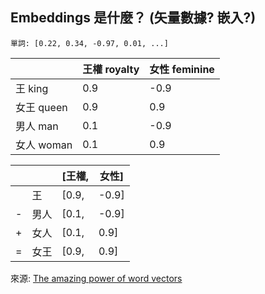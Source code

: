 ## Embeddings 是什麼？ (矢量數據? 嵌入?)

`單詞: [0.22, 0.34, -0.97, 0.01, ...]`

<div flex>

<div mr-2 border v-click>

||王權 royalty|女性 feminine|
| --- | --- | --- |
|王 king|0.9|-0.9|
|女王 queen|0.9|0.9|
|男人 man|0.1|-0.9|
|女人 woman|0.1|0.9|

</div>

<div border v-click>

|||[王權,|女性]|
| --- | --- | --- | --- |
||王|[0.9,|-0.9]|
|-|男人|[0.1,|-0.9]|
|+|女人|[0.1,|0.9]|
|=|女王|[0.9,|0.9]|

</div>
</div>

<div v-click>

來源: [The amazing power of word vectors](https://blog.acolyer.org/2016/04/21/the-amazing-power-of-word-vectors/)

</div>

<!-- qiànrù

一個數字數組有很多值，每一個值的值是 -1 (消極一) 和 1 之間. 在很多不一樣的生活的部分(很多方面)這些數字代表單詞的意思.

說得更簡單:嵌入就像是一種特殊的圖畫。就像一個畫家可以使用顏料和畫筆來創造一幅畫一樣，計算機可以使用一些數字和數學公式來創建一個嵌入。 嵌入可以被看作是一個特殊的代碼，它可以把一些東西（比如單詞或圖像）轉化成數字。這些數字可以讓計算機更好地理解這些東西，並用它們來完成各種任務，比如找到與它們相關的其他東西。

我有一個例子...

在我的工具中，我可以使用嵌入來查找與問題的意思最相關的文檔部分。

[chinese-word-vectors](https://primer.ai/developer/chinese-word-vectors/)

An array of values between -1 and 1 for that paint the semantic meaning of a word using multiple dimensions

 -->